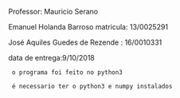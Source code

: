 Professor: Mauricio Serano

Emanuel Holanda Barroso matricula: 13/0025291

José Aquiles Guedes de Rezende : 16/0010331

data de entrega:9/10/2018

     o programa foi feito no python3
     
     é necessario ter o python3 e numpy instalados

     


